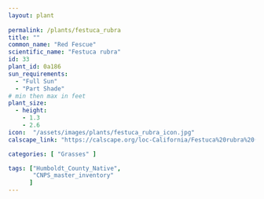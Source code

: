 ```yaml
---
layout: plant
 
permalink: /plants/festuca_rubra
title: ""
common_name: "Red Fescue"
scientific_name: "Festuca rubra"
id: 33
plant_id: 0a186
sun_requirements:
  - "Full Sun"
  - "Part Shade"
# min then max in feet
plant_size:
  - height: 
    - 1.3
    - 2.6
icon:  "/assets/images/plants/festuca_rubra_icon.jpg"
calscape_link: "https://calscape.org/loc-California/Festuca%20rubra%20(Red%20Fescue)"

categories: [ "Grasses" ]

tags: ["Humboldt_County_Native",
       "CNPS_master_inventory"
      ]
---
```


